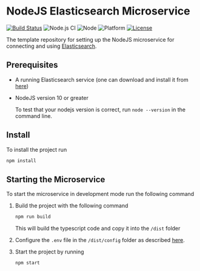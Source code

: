 # NodeJS Elasticsearch Microservice

[![Build Status](https://travis-ci.com/ErikNovak/template-nodejs-elasticsearch-microservice.svg?branch=master)](https://travis-ci.com/ErikNovak/template-nodejs-elasticsearch-microservice)
![Node.js CI](https://github.com/ErikNovak/X5GON-elasticsearch-microservice/workflows/Node.js%20CI/badge.svg)
![Node](https://img.shields.io/badge/node-%3E%3D%2010.0.0-green.svg)
![Platform](https://img.shields.io/badge/platform-linux-green.svg)
[![License](https://img.shields.io/badge/License-BSD%202--Clause-green.svg)](https://opensource.org/licenses/BSD-2-Clause)

The template repository for setting up the NodeJS microservice for connecting and using [Elasticsearch](https://www.elastic.co/guide/en/elasticsearch/reference/current/index.html).

## Prerequisites
- A running Elasticsearch service (one can download and install it from [here](https://www.elastic.co/downloads/elasticsearch))
- NodeJS version 10 or greater

    To test that your nodejs version is correct, run `node --version` in the command line.

## Install

To install the project run
```bash
npm install
```

## Starting the Microservice
To start the microservice in development mode run the following command

1. Build the project with the following command
    ```bash
    npm run build 
    ```
    This will build the typescript code and copy it into the `/dist` folder

2. Configure the `.env` file in the `/dist/config` folder as described [here](./src/config/README.md).
3. Start the project by running 
    ```bash
    npm start
    ```
    


